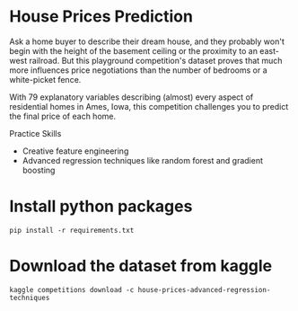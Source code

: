 # House Prices Prediction

Ask a home buyer to describe their dream house, and they probably won't begin with the height of the basement ceiling or the proximity to an east-west railroad. But this playground competition's dataset proves that much more influences price negotiations than the number of bedrooms or a white-picket fence.

With 79 explanatory variables describing (almost) every aspect of residential homes in Ames, Iowa, this competition challenges you to predict the final price of each home.

Practice Skills

- Creative feature engineering
- Advanced regression techniques like random forest and gradient boosting

# Install python packages

```
pip install -r requirements.txt
```

# Download the dataset from kaggle

```
kaggle competitions download -c house-prices-advanced-regression-techniques
```
